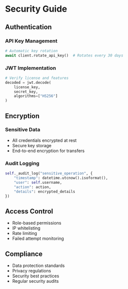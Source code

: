 # Security Guide

## Authentication

### API Key Management
```python
# Automatic key rotation
await client.rotate_api_key()  # Rotates every 30 days
```

### JWT Implementation
```python
# Verify license and features
decoded = jwt.decode(
    license_key,
    secret_key,
    algorithms=["HS256"]
)
```

## Encryption

### Sensitive Data
- All credentials encrypted at rest
- Secure key storage
- End-to-end encryption for transfers

### Audit Logging
```python
self._audit_log("sensitive_operation", {
    "timestamp": datetime.utcnow().isoformat(),
    "user": self.username,
    "action": action,
    "details": encrypted_details
})
```

## Access Control
- Role-based permissions
- IP whitelisting
- Rate limiting
- Failed attempt monitoring

## Compliance
- Data protection standards
- Privacy regulations
- Security best practices
- Regular security audits
